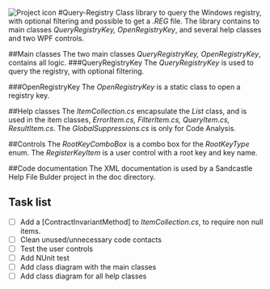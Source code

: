 ![Project icon](http://icons.iconarchive.com/icons/aroche/delta/32/Registry-Settings-icon.png)
#Query-Registry
Class library to query the Windows registry, with optional filtering and possible to get a *.REG* file. The library contains to main classes _QueryRegistryKey, OpenRegistryKey_, and several help classes and two WPF controls.

##Main classes
The two main classes _QueryRegistryKey, OpenRegistryKey_, contains all logic.
###QueryRegistryKey
The _QueryRegistryKey_ is used to query the registry, with optional filtering.

###OpenRegistryKey
The _OpenRegistryKey_ is a static class to open a registry key.

##Help classes
The _ItemCollection.cs_ encapsulate the *List* class, and is used in the item classes, _ErrorItem.cs, FilterItem.cs, QueryItem.cs, ResultItem.cs_. The _GlobalSuppressions.cs_ is only for Code Analysis.

##Controls
The _RootKeyComboBox_ is a combo box for the _RootKeyType_ enum. The _RegisterKeyItem_ is a user control with a root key and key name.

##Code documentation
The XML documentation is used by a Sandcastle Help File Bulder project in the doc directory.

## Task list
- [ ] Add a [ContractInvariantMethod] to _ItemCollection.cs_, to require non null items.
- [ ] Clean unused/unnecessary code contacts
- [ ] Test the user controls
- [ ] Add NUnit test
- [ ] Add class diagram with the main classes
- [ ] Add class diagram for all help classes
